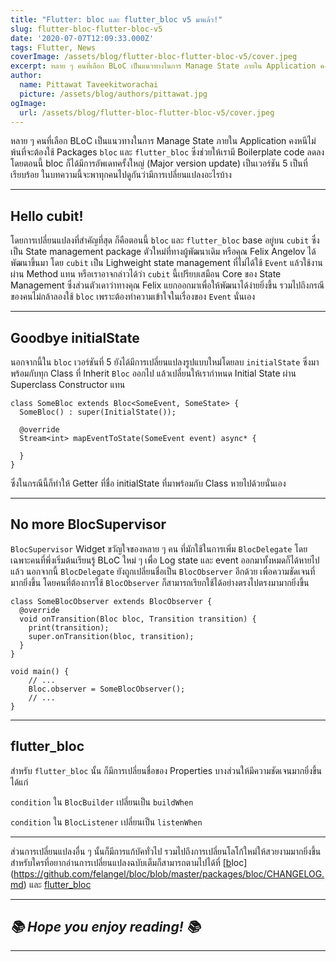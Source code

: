 ```yaml
---
title: "Flutter: bloc และ flutter_bloc v5 มาแล้ว!"
slug: flutter-bloc-flutter-bloc-v5
date: '2020-07-07T12:09:33.000Z'
tags: Flutter, News
coverImage: /assets/blog/flutter-bloc-flutter-bloc-v5/cover.jpeg
excerpt: หลาย ๆ คนที่เลือก BLoC เป็นแนวทางในการ Manage State ภายใน Application คงหนีไม่พ้นที่จะต้องใช้ Packages bloc และ flutter_bloc ซึ่งช่วยให้เรามี Boilerplate code ลดลง โดยตอนนี้ bloc ก็ได้มีการอัพเดทครั้งใหญ่ (Major version update) เป็นเวอร์ชัน 5 เป็นที่เรียบร้อย ในบทความนี้จะพาทุกคนไปดูกันว่ามีการเปลี่ยนแปลงอะไรบ้าง
author:
  name: Pittawat Taveekitworachai
  picture: /assets/blog/authors/pittawat.jpg
ogImage:
  url: /assets/blog/flutter-bloc-flutter-bloc-v5/cover.jpeg
---
```


หลาย ๆ คนที่เลือก BLoC เป็นแนวทางในการ Manage State ภายใน Application คงหนีไม่พ้นที่จะต้องใช้ Packages `bloc` และ `flutter_bloc` ซึ่งช่วยให้เรามี Boilerplate code ลดลง โดยตอนนี้ bloc ก็ได้มีการอัพเดทครั้งใหญ่ (Major version update) เป็นเวอร์ชัน 5 เป็นที่เรียบร้อย ในบทความนี้จะพาทุกคนไปดูกันว่ามีการเปลี่ยนแปลงอะไรบ้าง

---

## Hello cubit!

โดยการเปลี่ยนแปลงที่สำคัญที่สุด ก็คือตอนนี้ `bloc` และ `flutter_bloc` base อยู่บน `cubit` ซึ่งเป็น State management package ตัวใหม่ที่ทางผู้พัฒนาเดิม หรือคุณ 
Felix Angelov ได้พัฒนาขึ้นมา โดย `cubit` เป็น Lighweight state management ที่ไม่ได้ใช้ `Event` แล้วใช้งานผ่าน Method แทน หรือเราอาจกล่าวได้ว่า `cubit` นี้เปรียบเสมือน Core ของ State Management ซึ่งส่วนตัวเดาว่าทางคุณ Felix แยกออกมาเพื่อให้พัฒนาได้ง่ายยิ่งขึ้น รวมไปถึงกรณีของคนไม่กล้าลองใช้ `bloc` เพราะต้องทำความเข้าใจในเรื่องของ `Event` นั่นเอง

---

## Goodbye initialState

นอกจากนี้ใน `bloc` เวอร์ชันที่ 5 ยังได้มีการเปลี่ยนแปลงรูปแบบใหม่โดยลบ `initialState` ซึ่งมาพร้อมกับทุก Class ที่ Inherit `Bloc` ออกไป แล้วเปลี่ยนให้เรากำหนด Initial State ผ่าน Superclass Constructor แทน

    class SomeBloc extends Bloc<SomeEvent, SomeState> {
      SomeBloc() : super(InitialState());
    
      @override
      Stream<int> mapEventToState(SomeEvent event) async* {
    
      }
    }

ซึ่งในกรณีนี้ก็ทำให้ Getter ที่ชื่อ initialState ที่มาพร้อมกับ Class หายไปด้วยนั่นเอง

---

## No more BlocSupervisor

`BlocSupervisor` Widget ขวัญใจของหลาย ๆ คน ที่มักใช้ในการเพิ่ม `BlocDelegate` โดยเฉพาะคนที่พึ่งเริ่มต้นเรียนรู้ BLoC ใหม่ ๆ เพื่อ Log state และ event ออกมาทั้งหมดก็ได้หายไปแล้ว นอกจากนี้ `BlocDelegate` ยังถูกเปลี่ยนชื่อเป็น `BlocObserver` อีกด้วย เพื่อความชัดเจนที่มากยิ่งขึ้น โดยคนที่ต้องการใช้ `BlocObserver` ก็สามารถเรียกใช้ได้อย่างตรงไปตรงมามากยิ่งขึ้น

    class SomeBlocObserver extends BlocObserver {
      @override
      void onTransition(Bloc bloc, Transition transition) {
        print(transition);
        super.onTransition(bloc, transition);
      }
    }
    
    void main() {
    	// ...
        Bloc.observer = SomeBlocObserver();
        // ...
    }

---

## flutter_bloc

สำหรับ `flutter_bloc` นั้น ก็มีการเปลี่ยนชื่อของ Properties บางส่วนให้มีความชัดเจนมากยิ่งขึ้น ได้แก่

`condition` ใน `BlocBuilder` เปลี่ยนเป็น `buildWhen`

`condition` ใน `BlocListener` เปลี่ยนเป็น `listenWhen`

---

ส่วนการเปลี่ยนแปลงอื่น ๆ นั้นก็มีการแก้บัคทั่วไป รวมไปถึงการเปลี่ยนโลโก้ใหม่ให้สวยงามมากยิ่งขึ้น สำหรับใครที่อยากอ่านการเปลี่ยนแปลงฉบับเต็มก็สามารถตามไปได้ที่ [[b](https://github.com/felangel/bloc/blob/master/packages/bloc/CHANGELOG.md)loc](https://github.com/felangel/bloc/blob/master/packages/bloc/CHANGELOG.md) และ [flutter_bloc](https://github.com/felangel/bloc/blob/master/packages/flutter_bloc/CHANGELOG.md)

---

## *📚 Hope you enjoy reading! 📚*

---
